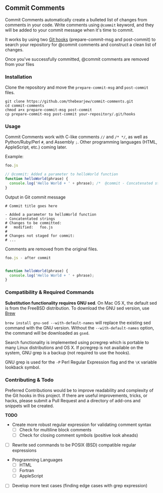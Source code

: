 ## Commit Comments

Commit Comments automatically create a bulleted list of changes from comments 
in your code. Write comments using `@commit` keyword, and they will be added to your commit message when it's time to commit.

It works by using two [Git hooks]() (prepare-commit-msg and post-commit) to
search your repository for @commit comments and construct a clean list of
changes. 

Once you've successfully committed, @commit comments are removed from
your files

### Installation

Clone the repository and move the `prepare-commit-msg` and `post-commit` files.

```
git clone https://github.com/thebearjew/commit-comments.git
cd commit-comments
chmod a+x prepare-commit-msg post-commit
cp prepare-commit-msg post-commit your-repository/.git/hooks 
```

### Usage

Commit Comments work with C-like comments `//` and `/* */`, as well as Python/Ruby/Perl `#`, and Assembly `;`. Other programming languages (HTML, AppleScript, etc.) coming later.

Example:

```js
foo.js

// @commit: Added a parameter to helloWorld function
function helloWorld(phrase) {
  console.log('Hello World + ' + phrase); /*  @commit - Concatenated strings */
}
```

Output in Git commit message

```
# Commit title goes here

- Added a parameter to helloWorld function
- Concatentated strings
# Changes to be committed:
#	modified:   foo.js 
#
# Changes not staged for commit:
# ...
```

Comments are removed from the original files.

```js
foo.js - after commit


function helloWorld(phrase) {
  console.log('Hello World + ' + phrase); 
}
```

### Compatibility & Required Commands
**Substitution functionality requires GNU sed**. On Mac OS X, the default sed is from the FreeBSD distribution. To download the GNU sed version, use [Brew](http://brew.sh)

`brew install gnu-sed --with-default-names` will replace the existing sed command with the GNU version. Without the `--with-default-names` option, the command will be downloaded as `gsed`.

Search functionality is implemented using pcregrep which is portable to many Linux distributions and OS X. If pcregrep is not available on the system, GNU grep is a backup (not required to use the hooks).

GNU grep is used for the `-P` Perl Regular Expression flag and the `\K` variable lookback symbol.


### Contributing & Todo
Preferred Contributions would be to improve readability and complexity of the Git hooks in this project. If there are useful improvements, tricks, or hacks, please submit a Pull Request and a directory of add-ons and snippets will be created.

**TODO**

- Create more robust regular expression for validating comment syntax
	- [ ] Check for multiline block comments
	- [ ] Check for closing comment symbols (positive look aheads)
- [ ] Rewrite sed commands to be POSIX (BSD) compatible regular expressions
- Programming Languages
	- [ ] HTML
	- [ ] Fortran
	- [ ] AppleScript
- [ ] Develop more test cases (finding edge cases with grep expression)

